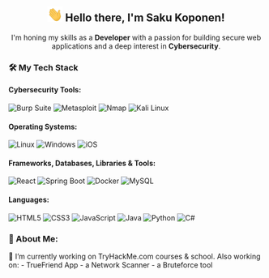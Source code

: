 <h2 align="center">
  <img src="https://raw.githubusercontent.com/ABSphreak/ABSphreak/master/gifs/Hi.gif" width="30px"> 
  Hello there, I'm Saku Koponen!
</h2>

<p align="center">I'm honing my skills as a <b>Developer</b> with a passion for building secure web applications and a deep interest in <b>Cybersecurity</b>.</p>

### 🛠️ My Tech Stack
#### Cybersecurity Tools:
![Burp Suite](https://img.shields.io/badge/Burp_Suite-FF6F00?style=flat-square&logo=burp-suite&logoColor=white)
![Metasploit](https://img.shields.io/badge/Metasploit-003E54?style=flat-square&logo=metasploit&logoColor=white)
![Nmap](https://img.shields.io/badge/Nmap-005C84?style=flat-square&logo=nmap&logoColor=white)
![Kali Linux](https://img.shields.io/badge/Kali_Linux-557C94?style=flat-square&logo=kali-linux&logoColor=white)

#### Operating Systems:
![Linux](https://img.shields.io/badge/Linux-FCC624?style=flat-square&logo=linux&logoColor=black)
![Windows](https://img.shields.io/badge/Windows-0078D6?style=flat-square&logo=windows&logoColor=white)
![iOS](https://img.shields.io/badge/iOS-000000?style=flat-square&logo=apple&logoColor=white)

#### Frameworks, Databases, Libraries & Tools:
![React](https://img.shields.io/badge/React-20232A?style=flat-square&logo=react&logoColor=61DAFB)
![Spring Boot](https://img.shields.io/badge/Spring_Boot-6DB33F?style=flat-square&logo=spring-boot&logoColor=white)
![Docker](https://img.shields.io/badge/Docker-2496ED?style=flat-square&logo=docker&logoColor=white)
![MySQL](https://img.shields.io/badge/MySQL-4479A1?style=flat-square&logo=mysql&logoColor=white)

#### Languages:
![HTML5](https://img.shields.io/badge/HTML5-E34F26?style=flat-square&logo=html5&logoColor=white)
![CSS3](https://img.shields.io/badge/CSS3-1572B6?style=flat-square&logo=css3&logoColor=white)
![JavaScript](https://img.shields.io/badge/JavaScript-323330?style=flat-square&logo=javascript&logoColor=F7DF1E)
![Java](https://img.shields.io/badge/Java-007396?style=flat-square&logo=java&logoColor=white)
![Python](https://img.shields.io/badge/Python-3776AB?style=flat-square&logo=python&logoColor=white)
![C#](https://img.shields.io/badge/C%23-239120?style=flat-square&logo=c-sharp&logoColor=white)


### 🚀 About Me:
  🔭 I’m currently working on TryHackMe.com courses & school.
  Also working on:
    - TrueFriend App
    - a Network Scanner
    - a Bruteforce tool

